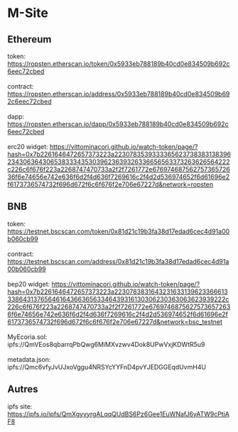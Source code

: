 # M-Site

## Ethereum
token: https://ropsten.etherscan.io/token/0x5933eb788189b40cd0e834509b692c6eec72cbed 
</br>
</br>
contract: https://ropsten.etherscan.io/address/0x5933eb788189b40cd0e834509b692c6eec72cbed
</br>
</br>
dapp: https://ropsten.etherscan.io/dapp/0x5933eb788189b40cd0e834509b692c6eec72cbed
</br>
</br>
erc20 widget: https://vittominacori.github.io/watch-token/page/?hash=0x7b2261646472657373223a22307835393333656237383831383962343063643065383334353039623639326336656563373263626564222c226c6f676f223a2268747470733a2f2f7261772e67697468756275736572636f6e74656e742e636f6d2f4d636f7269616c2f4d2d536974652f6d61696e2f6173736574732f696d672f6c6f676f2e706e67227d&network=ropsten

## BNB
token: https://testnet.bscscan.com/token/0x81d21c19b3fa38d17edad6cec4d91a00b060cb99
</br>
</br>
contract: https://testnet.bscscan.com/address/0x81d21c19b3fa38d17edad6cec4d91a00b060cb99
</br>
</br>
bep20 widget: https://vittominacori.github.io/watch-token/page/?hash=0x7b2261646472657373223a22307838316432316331396233666133386431376564616436636563346439316130306230363063623939222c226c6f676f223a2268747470733a2f2f7261772e67697468756275736572636f6e74656e742e636f6d2f4d636f7269616c2f4d2d536974652f6d61696e2f6173736574732f696d672f6c6f676f2e706e67227d&network=bsc_testnet
</br>
</br>
MyEcoria.sol: ipfs://QmVEos8qbarrqPbQwg6MiMXvzwv4Dok8UPwVxjKDWtR5u9
</br>
</br>
metadata.json: ipfs://Qmc6vfyJvUJxoVggu4NRSYcYYFnD4pvYJEDGGEqdUvmH4U

## Autres
ipfs site: https://ipfs.io/ipfs/QmXgyvyrgALqqQUdBS6Pz6Gee1EuWNafJ6yATW9cPtiAF8
